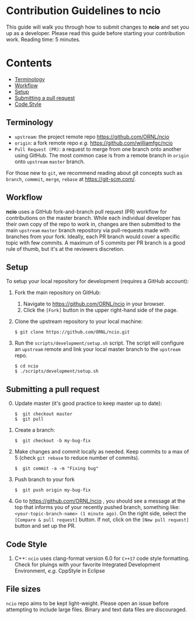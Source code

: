 # Contribution Guidelines to ncio

This guide will walk you through how to submit changes to **ncio** and set you up as a developer. Please read this guide before starting your contribution work.
Reading time: 5 minutes.

 
Contents
========

* [Terminology](#terminology)
* [Workflow](#workflow)
* [Setup](#setup)
* [Submitting a pull request](#submitting-a-pull-request)
* [Code Style](#code-style)
         

## Terminology
- `upstream`: the project remote repo https://github.com/ORNL/ncio
- `origin`: a fork remote repo _e.g._ https://github.com/williamfgc/ncio
- `Pull Request (PR)`: a request to merge from one branch onto another using GitHub. The most common case is from a remote branch in `origin` onto `upstream` `master` branch.

For those new to `git`, we recommend reading about git concepts such as `branch`, `commmit`, `merge`, `rebase` at https://git-scm.com/. 

## Workflow
**ncio** uses a GitHub fork-and-branch pull request (PR) workflow for contributions on the master branch. While each individual developer has their own copy of the repo to work in, changes are then submitted to the main `upstream` `master` branch repository via pull-requests made with branches from your fork. Ideally, each PR branch would cover a specific topic with few commits. A maximum of 5 commits per PR branch is a good rule of thumb, but it's at the reviewers discretion.

## Setup
To setup your local repository for development (requires a GitHub account):

1. Fork the main repository on GitHub:
    1. Navigate to https://github.com/ORNL/ncio in your browser.
    2. Click the `[Fork]` button in the upper right-hand side of the page.
  
2. Clone the upstream repository to your local machine:
  
    ```
    $ git clone https://github.com/ORNL/ncio.git
    ```
    
3. Run the `scripts/development/setup.sh` script.  The script will configure an `upstream` remote and link your local master branch to the `upstream` repo.
    
    ```
    $ cd ncio
    $ ./scripts/development/setup.sh
    ```
    
## Submitting a pull request

0. Update master (it's good practice to keep master up to date):
    
    ```
    $  git checkout master
    $  git pull   
    ```

1. Create a branch:
    
    ```
    $  git checkout -b my-bug-fix
    ```
  
2. Make changes and commit locally as needed. Keep commits to a max of 5 (check `git rebase` to reduce number of commits).

    ```
    $  git commit -a -m "Fixing bug" 
    ```
  
3. Push branch to your fork

    ```
    $  git push origin my-bug-fix
    ```
    
4. Go to https://github.com/ORNL/ncio , you should see a message at the top that informs you of your recently pushed branch, something like: `<your-topic-branch-name> (1 minute ago)`.  On the right side, select the `[Compare & pull request]` button. If not, click on the `[New pull request]` button and set up the PR.

## Code Style
1. C++: `ncio` uses clang-format version 6.0 for `C++17` code style formatting. Check for pluings with your favorite Integrated Development Environment, *e.g.* CppStyle in Eclipse

## File sizes
`ncio` repo aims to be kept light-weight. Please open an issue before attempting to include large files. Binary and text data files are discouraged.
